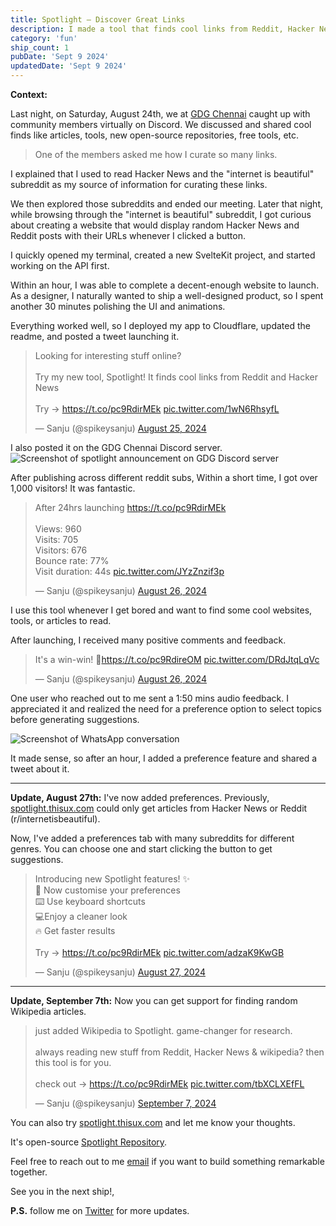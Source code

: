 ```yaml
---
title: Spotlight – Discover Great Links
description: I made a tool that finds cool links from Reddit, Hacker News, and Wikipedia. Launched it on Twitter and Discord. Got 1,000 visitors in 24 hours.
category: 'fun'
ship_count: 1
pubDate: 'Sept 9 2024'
updatedDate: 'Sept 9 2024'
---
```



**Context:**

Last night, on Saturday, August 24th, we at [GDG Chennai](https://gdg.community.dev/gdg-chennai/) caught up with community members virtually on Discord. We discussed and shared cool finds like articles, tools, new open-source repositories, free tools, etc. 

> One of the members asked me how I curate so many links. 

I explained that I used to read Hacker News and the "internet is beautiful" subreddit as my source of information for curating these links.

We then explored those subreddits and ended our meeting. Later that night, while browsing through the "internet is beautiful" subreddit, I got curious about creating a website that would display random Hacker News and Reddit posts with their URLs whenever I clicked a button.

I quickly opened my terminal, created a new SvelteKit project, and started working on the API first.

Within an hour, I was able to complete a decent-enough website to launch. As a designer, I naturally wanted to ship a well-designed product, so I spent another 30 minutes polishing the UI and animations.

Everything worked well, so I deployed my app to Cloudflare, updated the readme, and posted a tweet launching it.

<blockquote class="twitter-tweet"><p lang="en" dir="ltr">Looking for interesting stuff online? <br><br>Try my new tool, Spotlight! It finds cool links from Reddit and Hacker News<br><br>Try → <a href="https://t.co/pc9RdirMEk">https://t.co/pc9RdirMEk</a> <a href="https://t.co/1wN6RhsyfL">pic.twitter.com/1wN6RhsyfL</a></p>&mdash; Sanju (@spikeysanju) <a href="https://twitter.com/spikeysanju/status/1827537680084955396?ref_src=twsrc%5Etfw">August 25, 2024</a></blockquote> <script async src="https://platform.twitter.com/widgets.js" charset="utf-8"></script>

I also posted it on the GDG Chennai Discord server.
![Screenshot of spotlight announcement on GDG Discord server](https://assets.sanju.sh/ships/spotlight-announcement-on-discord.png)

After publishing across different reddit subs, Within a short time, I got over 1,000 visitors! It was fantastic.
<blockquote class="twitter-tweet"><p lang="en" dir="ltr">After 24hrs launching <a href="https://t.co/pc9RdirMEk">https://t.co/pc9RdirMEk</a><br><br>Views: 960<br>Visits: 705<br>Visitors: 676<br>Bounce rate: 77%<br>Visit duration: 44s <a href="https://t.co/JYzZnzif3p">pic.twitter.com/JYzZnzif3p</a></p>&mdash; Sanju (@spikeysanju) <a href="https://twitter.com/spikeysanju/status/1827923044129808777?ref_src=twsrc%5Etfw">August 26, 2024</a></blockquote> <script async src="https://platform.twitter.com/widgets.js" charset="utf-8"></script>

I use this tool whenever I get bored and want to find some cool websites, tools, or articles to read.

After launching, I received many positive comments and feedback.

<blockquote class="twitter-tweet"><p lang="en" dir="ltr">It&#39;s a win-win! 🎉<a href="https://t.co/pc9RdireOM">https://t.co/pc9RdireOM</a> <a href="https://t.co/DRdJtqLqVc">pic.twitter.com/DRdJtqLqVc</a></p>&mdash; Sanju (@spikeysanju) <a href="https://twitter.com/spikeysanju/status/1828125019559371211?ref_src=twsrc%5Etfw">August 26, 2024</a></blockquote> <script async src="https://platform.twitter.com/widgets.js" charset="utf-8"></script>

One user who reached out to me sent a 1:50 mins audio feedback. I appreciated it and realized the need for a preference option to select topics before generating suggestions.

![Screenshot of WhatsApp conversation](https://assets.sanju.sh/ships/whatsapp-conversation.png)

It made sense, so after an hour, I added a preference feature and shared a tweet about it.

---

**Update, August 27th:** I've now added preferences. Previously, [spotlight.thisux.com](spotlight.thisux.com) could only get articles from Hacker News or Reddit (r/internetisbeautiful). 

Now, I've added a preferences tab with many subreddits for different genres. You can choose one and start clicking the button to get suggestions.

<blockquote class="twitter-tweet" data-media-max-width="560"><p lang="en" dir="ltr">Introducing new Spotlight features! ✨ <br>🔄 Now customise your preferences<br>⌨️ Use keyboard shortcuts<br>💻Enjoy a cleaner look<br>🔥 Get faster results <br><br>Try → <a href="https://t.co/pc9RdirMEk">https://t.co/pc9RdirMEk</a> <a href="https://t.co/adzaK9KwGB">pic.twitter.com/adzaK9KwGB</a></p>&mdash; Sanju (@spikeysanju) <a href="https://twitter.com/spikeysanju/status/1828382706004304210?ref_src=twsrc%5Etfw">August 27, 2024</a></blockquote> <script async src="https://platform.twitter.com/widgets.js" charset="utf-8"></script>

---

**Update, September 7th:** Now you can get support for finding random Wikipedia articles.

<blockquote class="twitter-tweet"><p lang="en" dir="ltr">just added Wikipedia to Spotlight. game-changer for research. <br><br>always reading new stuff from Reddit, Hacker News &amp; wikipedia? then this tool is for you.<br><br>check out → <a href="https://t.co/pc9RdirMEk">https://t.co/pc9RdirMEk</a> <a href="https://t.co/tbXCLXEfFL">pic.twitter.com/tbXCLXEfFL</a></p>&mdash; Sanju (@spikeysanju) <a href="https://twitter.com/spikeysanju/status/1832362228567437543?ref_src=twsrc%5Etfw">September 7, 2024</a></blockquote> <script async src="https://platform.twitter.com/widgets.js" charset="utf-8"></script>

You can also try [spotlight.thisux.com](http://spotlight.thisux.com) and let me know your thoughts.

It's open-source [Spotlight Repository](https://github.com/thisuxhq/spotlight).

Feel free to reach out to me [email](work@sanju.sh) if you want to build something remarkable together.

See you in the next ship!, 

**P.S.** follow me on [Twitter](https://x.com/spikeysanju) for more updates.

